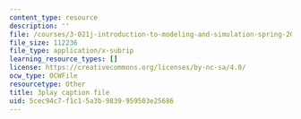 ```yaml
---
content_type: resource
description: ''
file: /courses/3-021j-introduction-to-modeling-and-simulation-spring-2012/5cec94c7f1c15a3b9839959503e25686_bf5IWKhSWRo.vtt
file_size: 112236
file_type: application/x-subrip
learning_resource_types: []
license: https://creativecommons.org/licenses/by-nc-sa/4.0/
ocw_type: OCWFile
resourcetype: Other
title: 3play caption file
uid: 5cec94c7-f1c1-5a3b-9839-959503e25686
---
```

